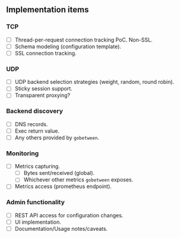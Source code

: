 ## Implementation items

### TCP

- [ ] Thread-per-request connection tracking PoC. Non-SSL.
- [ ] Schema modeling (configuration template).
- [ ] SSL connection tracking.

### UDP

- [ ] UDP backend selection strategies (weight, random, round robin).
- [ ] Sticky session support.
- [ ] Transparent proxying?

### Backend discovery

- [ ] DNS records.
- [ ] Exec return value.
- [ ] Any others provided by `gobetween`.

### Monitoring

- [ ] Metrics capturing.
  - [ ] Bytes sent/received (global).
  - [ ] Whichever other metrics `gobetween` exposes.
- [ ] Metrics access (prometheus endpoint).

### Admin functionality

- [ ] REST API access for configuration changes.
- [ ] UI implementation.
- [ ] Documentation/Usage notes/caveats.

